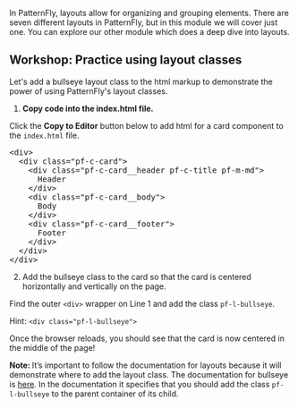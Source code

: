 In PatternFly, layouts allow for organizing and grouping elements. There are seven different layouts in PatternFly, but in this module we will cover just one. You can explore our other module which does a deep dive into layouts.

## Workshop: Practice using layout classes

Let's add a bullseye layout class to the html markup to demonstrate the power of using PatternFly's layout classes.

1) <strong>Copy code into the index.html file.</strong>

Click the <strong>Copy to Editor</strong> button below to add html for a card component to the `index.html` file.

<pre class="file" data-filename="index.html" data-target="replace">
&lt;div&gt;
  &lt;div class=&quot;pf-c-card&quot;&gt;
    &lt;div class=&quot;pf-c-card__header pf-c-title pf-m-md&quot;&gt;
      Header
    &lt;/div&gt;
    &lt;div class=&quot;pf-c-card__body&quot;&gt;
      Body
    &lt;/div&gt;
    &lt;div class=&quot;pf-c-card__footer&quot;&gt;
      Footer
    &lt;/div&gt;
  &lt;/div&gt;
&lt;/div&gt;
</pre>

2) Add the bullseye class to the card so that the card is centered horizontally and vertically on the page.

Find the outer `<div>` wrapper on Line 1 and add the class `pf-l-bullseye`.

Hint: `<div class="pf-l-bullseye">`

Once the browser reloads, you should see that the card is now centered in the middle of the page!

<strong>Note: </strong>It’s important to follow the documentation for layouts because it will demonstrate where to add the layout class. The documentation for bullseye is [here](https://www.patternfly.org/v4/documentation/core/layouts/bullseye). In the documentation it specifies that you should add the class `pf-l-bullseye` to the parent container of its child.
